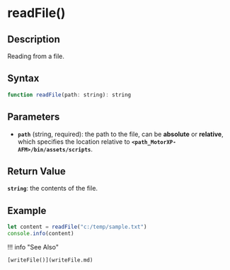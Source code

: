 # readFile()

## Description
Reading from a file.

## Syntax
```javascript
function readFile(path: string): string
```

## Parameters
- **`path`** (string, required): the path to the file, can be **absolute** or **relative**, which specifies the location relative to **`<path_MotorXP-AFM>/bin/assets/scripts`**.

## Return Value
**`string`**: the contents of the file.

## Example
```javascript linenums="1"
let content = readFile("c:/temp/sample.txt")
console.info(content)
```

!!! info "See Also"

    [writeFile()](writeFile.md)